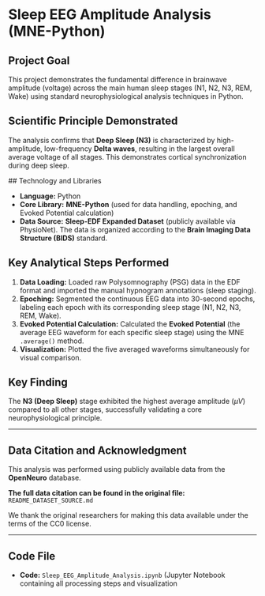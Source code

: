 # Sleep EEG Amplitude Analysis (MNE-Python)

## Project Goal
This project demonstrates the fundamental difference in brainwave amplitude (voltage) across the main human sleep stages (N1, N2, N3, REM, Wake) using standard neurophysiological analysis techniques in Python.

## Scientific Principle Demonstrated
The analysis confirms that **Deep Sleep (N3)** is characterized by high-amplitude, low-frequency **Delta waves**, resulting in the largest overall average voltage of all stages. This demonstrates cortical synchronization during deep sleep.

##️ Technology and Libraries
* **Language:** Python
* **Core Library:** **MNE-Python** (used for data handling, epoching, and Evoked Potential calculation)
* **Data Source:** **Sleep-EDF Expanded Dataset** (publicly available via PhysioNet). The data is organized according to the **Brain Imaging Data Structure (BIDS)** standard.

## Key Analytical Steps Performed

1.  **Data Loading:** Loaded raw Polysomnography (PSG) data in the EDF format and imported the manual hypnogram annotations (sleep staging).
2.  **Epoching:** Segmented the continuous EEG data into 30-second epochs, labeling each epoch with its corresponding sleep stage (N1, N2, N3, REM, Wake).
3.  **Evoked Potential Calculation:** Calculated the **Evoked Potential** (the average EEG waveform for each specific sleep stage) using the MNE `.average()` method.
4.  **Visualization:** Plotted the five averaged waveforms simultaneously for visual comparison.

## Key Finding
The **N3 (Deep Sleep)** stage exhibited the highest average amplitude ($\mu V$) compared to all other stages, successfully validating a core neurophysiological principle.

---

## Data Citation and Acknowledgment

This analysis was performed using publicly available data from the **OpenNeuro** database.

**The full data citation can be found in the original file:** `README_DATASET_SOURCE.md`

We thank the original researchers for making this data available under the terms of the CC0 license.

---

## Code File
* **Code:** `Sleep_EEG_Amplitude_Analysis.ipynb` (Jupyter Notebook containing all processing steps and visualization
